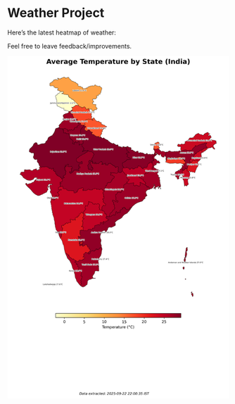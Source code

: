 # Weather Project

Here’s the latest heatmap of weather:

Feel free to leave feedback/improvements.

![India Heatmap](docs/assets/india_heatmap.png?v=D179AD)
